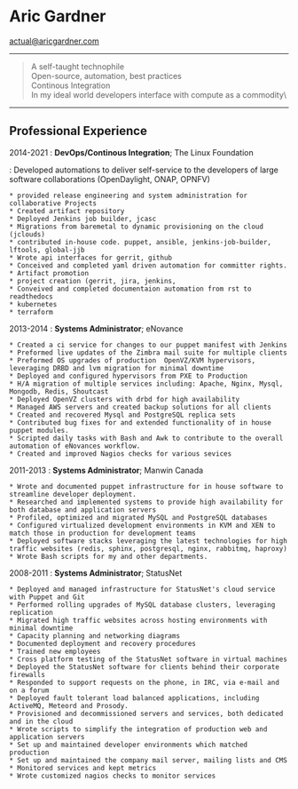 Aric Gardner
============
actual@aricgardner.com

----

> A self-taught technophile\
> Open-source, automation, best practices\
> Continous Integration\
> In my ideal world developers interface with compute as a commodity\

----

Professional Experience
---------

2014-2021
:    **DevOps/Continous Integration**; The Linux Foundation

: Developed automations to deliver self-service to the developers of large software collaborations (OpenDaylight, ONAP, OPNFV)

    * provided release engineering and system administration for collaborative Projects
    * Created artifact repository
    * Deployed Jenkins job builder, jcasc
    * Migrations from baremetal to dynamic provisioning on the cloud (jclouds)
    * contributed in-house code. puppet, ansible, jenkins-job-builder, lftools, global-jjb
    * Wrote api interfaces for gerrit, github
    * Conceived and completed yaml driven automation for committer rights.
    * Artifact promotion
    * project creation (gerrit, jira, jenkins,
    * Conveived and completed documentaion automation from rst to readthedocs
    * kubernetes
    * terraform

2013-2014
:    **Systems Administrator**; eNovance

    * Created a ci service for changes to our puppet manifest with Jenkins
    * Preformed live updates of the Zimbra mail suite for multiple clients
    * Preformed OS upgrades of production  OpenVZ/KVM hypervisors, leveraging DRBD and lvm migration for minimal downtime
    * Deployed and configured hypervisors from PXE to Production
    * H/A migration of multiple services including: Apache, Nginx, Mysql, Mongodb, Redis, Shoutcast
    * Deployed OpenVZ clusters with drbd for high availability
    * Managed AWS servers and created backup solutions for all clients
    * Created and recovered Mysql and PostgreSQL replica sets
    * Contributed bug fixes for and extended functionality of in house puppet modules.
    * Scripted daily tasks with Bash and Awk to contribute to the overall automation of eNovances workflow.
    * Created and improved Nagios checks for various sevices

2011-2013
:    **Systems Administrator**; Manwin Canada


    * Wrote and documented puppet infrastructure for in house software to streamline developer deployment.
    * Researched and implemented systems to provide high availability for both database and application servers
    * Profiled, optimized and migrated MySQL and PostgreSQL databases
    * Configured virtualized development environments in KVM and XEN to match those in production for development teams
    * Deployed software stacks leveraging the latest technologies for high traffic websites (redis, sphinx, postgresql, nginx, rabbitmq, haproxy)
    * Wrote Bash scripts for my and other departments.

2008-2011
:    **Systems Administrator**; StatusNet


    * Deployed and managed infrastructure for StatusNet's cloud service with Puppet and Git
    * Performed rolling upgrades of MySQL database clusters, leveraging replication
    * Migrated high traffic websites across hosting environments with minimal downtime
    * Capacity planning and networking diagrams
    * Documented deployment and recovery procedures
    * Trained new employees
    * Cross platform testing of the StatusNet software in virtual machines
    * Deployed the StatusNet software for clients behind their corporate firewalls
    * Responded to support requests on the phone, in IRC, via e-mail and on a forum
    * Deployed fault tolerant load balanced applications, including ActiveMQ, Meteord and Prosody.
    * Provisioned and decommissioned servers and services, both dedicated and in the cloud
    * Wrote scripts to simplify the integration of production web and application servers
    * Set up and maintained developer environments which matched production
    * Set up and maintained the company mail server, mailing lists and CMS
    * Monitored services and kept metrics
    * Wrote customized nagios checks to monitor services
